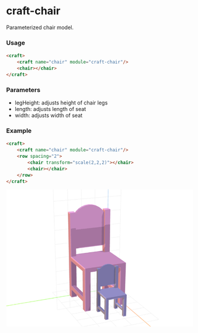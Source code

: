 # craft-chair

Parameterized chair model.

### Usage
```html
<craft>
    <craft name="chair" module="craft-chair"/>
    <chair></chair> 
</craft>
```

### Parameters
- legHeight: adjusts height of chair legs
- length: adjusts length of seat
- width: adjusts width of seat

### Example
```html
<craft>
    <craft name="chair" module="craft-chair"/>
    <row spacing="2">
        <chair transform="scale(2,2,2)"></chair>
        <chair></chair>        
    </row>
</craft>
```

![example](example.png)
